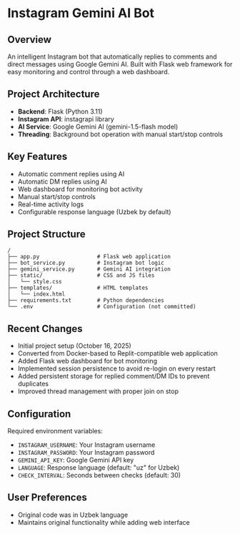 # Instagram Gemini AI Bot

## Overview
An intelligent Instagram bot that automatically replies to comments and direct messages using Google Gemini AI. Built with Flask web framework for easy monitoring and control through a web dashboard.

## Project Architecture
- **Backend**: Flask (Python 3.11)
- **Instagram API**: instagrapi library
- **AI Service**: Google Gemini AI (gemini-1.5-flash model)
- **Threading**: Background bot operation with manual start/stop controls

## Key Features
- Automatic comment replies using AI
- Automatic DM replies using AI
- Web dashboard for monitoring bot activity
- Manual start/stop controls
- Real-time activity logs
- Configurable response language (Uzbek by default)

## Project Structure
```
/
├── app.py                  # Flask web application
├── bot_service.py          # Instagram bot logic
├── gemini_service.py       # Gemini AI integration
├── static/                 # CSS and JS files
│   └── style.css
├── templates/              # HTML templates
│   └── index.html
├── requirements.txt        # Python dependencies
└── .env                    # Configuration (not committed)
```

## Recent Changes
- Initial project setup (October 16, 2025)
- Converted from Docker-based to Replit-compatible web application
- Added Flask web dashboard for bot monitoring
- Implemented session persistence to avoid re-login on every restart
- Added persistent storage for replied comment/DM IDs to prevent duplicates
- Improved thread management with proper join on stop

## Configuration
Required environment variables:
- `INSTAGRAM_USERNAME`: Your Instagram username
- `INSTAGRAM_PASSWORD`: Your Instagram password
- `GEMINI_API_KEY`: Google Gemini API key
- `LANGUAGE`: Response language (default: "uz" for Uzbek)
- `CHECK_INTERVAL`: Seconds between checks (default: 30)

## User Preferences
- Original code was in Uzbek language
- Maintains original functionality while adding web interface
